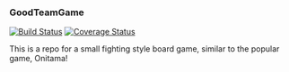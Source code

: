 ### GoodTeamGame
[![Build Status](https://travis-ci.com/cmput402-w19/assignment4tdd-goodteam.svg?branch=master)](https://travis-ci.com/cmput402-w19/assignment4tdd-goodteam)
[![Coverage Status](https://coveralls.io/repos/github/cmput402-w19/assignment4tdd-goodteam/badge.svg)](https://coveralls.io/github/cmput402-w19/assignment4tdd-goodteam)

This is a repo for a small fighting style board game, similar to the popular game, Onitama!